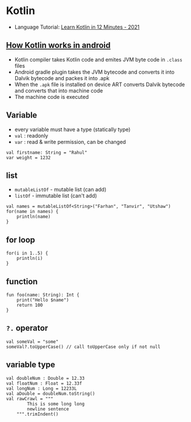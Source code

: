 # Kotlin

- Language Tutorial: [Learn Kotlin in 12 Minutes - 2021](https://youtu.be/iYrgWO2oibY)

## [How Kotlin works in android](https://stackoverflow.com/questions/47153013/how-does-kotlin-code-get-executed-in-an-android-application-and-how-is-it-diffe)

- Kotlin compiler takes Kotlin code and emites JVM byte code in `.class` files
- Android gradle plugin takes the JVM bytecode and converts it into Dalvik bytecode and packes it into .apk
- When the `.apk` file is installed on device ART converts Dalvik bytecode and converts that into machine code
- The machine code is executed

## Variable

- every variable must have a type (statically type)
- `val` : readonly
- `var` : read & write permission, can be changed

```
val firstname: String = "Rahul"
var weight = 1232

```

## list

- `mutableListOf` - mutable list (can add)
- `listOf` - immutable list (can't add)

```
val names = mutableListOf<String>("Farhan", "Tanvir", "Utshaw")
for(name in names) {
    println(name)
}
```

## for loop

```
for(i in 1..5) {
    println(i)
}
```

## function

```
fun foo(name: String): Int {
    print("Hello $name")
    return 100
}
```

## `?.` operator

```
val someVal = "some"
someVal?.toUpperCase() // call toUpperCase only if not null
```

## variable type

```
val doubleNum : Double = 12.33
val floatNum : Float = 12.33f
val longNum : Long = 12233L
val aDouble = doubleNum.toString()
val rawCrawl = """
        This is some long long
        newline sentence
    """.trimIndent()
```
